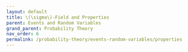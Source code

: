 ```yaml
---
layout: default
title: \(\sigma\)-Field and Properties
parent: Events and Random Variables
grand_parent: Probability Theory
nav_order: 6
permalink: /probability-theory/events-random-variables/properties
---
```

